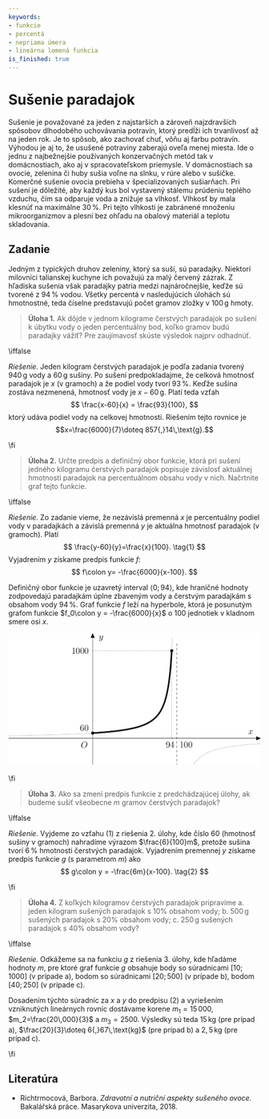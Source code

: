 ```yaml
---
keywords:
- funkcie
- percentá
- nepriama úmera
- lineárna lomená funkcia
is_finished: true
---
```


# Sušenie paradajok

Sušenie je považované za jeden z najstarších a zároveň najzdravších spôsobov dlhodobého uchovávania potravín, ktorý predĺži ich trvanlivosť až na jeden rok. Je to spôsob, ako zachovať chuť, vôňu aj farbu potravín. Výhodou je aj to, že usušené potraviny zaberajú oveľa menej miesta.
Ide o jednu z najbežnejšie používaných konzervačných metód tak v domácnostiach, ako aj v spracovateľskom priemysle. V domácnostiach sa ovocie, zelenina či huby sušia voľne na slnku, v rúre alebo v sušičke. Komerčné sušenie ovocia prebieha v špecializovaných sušiarňach.
Pri sušení je dôležité, aby každý kus bol vystavený stálemu prúdeniu teplého vzduchu, čím sa odparuje voda a znižuje sa vlhkosť. Vlhkosť by mala klesnúť na maximálne $30\,\%$. Pri tejto vlhkosti je zabránené množeniu mikroorganizmov a plesní bez ohľadu na obalový materiál a teplotu skladovania. 

## Zadanie

Jedným z typických druhov zeleniny, ktorý sa suší, sú paradajky. Niektorí milovníci talianskej kuchyne ich považujú za malý červený zázrak. Z hľadiska sušenia však paradajky patria medzi najnáročnejšie, keďže sú tvorené z $94\,\%$ vodou.
Všetky percentá v nasledujúcich úlohách sú hmotnostné, teda číselne predstavujú počet gramov zložky v $100\,\text{g}$ hmoty.

> **Úloha 1.** Ak dôjde v jednom kilograme čerstvých paradajok po sušení k úbytku vody o jeden percentuálny bod, koľko gramov budú paradajky vážiť?
> Pre zaujímavosť skúste výsledok najprv odhadnúť.

\iffalse

*Riešenie.* Jeden kilogram čerstvých paradajok je podľa zadania tvorený $940\,\text{g}$ vody a $60\,\text{g}$ 
sušiny. Po sušení predpokladajme, že celková hmotnosť paradajok je $x$ (v gramoch) a že podiel vody tvorí $93\,\%$. Keďže sušina zostáva nezmenená, hmotnosť vody je $x-60\,\text{g}$. Platí teda vzťah
$$
\frac{x-60}{x} = \frac{93}{100},
$$
ktorý udáva podiel vody na celkovej hmotnosti. Riešením tejto rovnice je
$$x=\frac{6000}{7}\doteq 857{,}14\,\text{g}.$$

\fi

> **Úloha 2.** Určte predpis a definičný obor funkcie, ktorá pri sušení jedného kilogramu čerstvých paradajok popisuje závislosť aktuálnej hmotnosti paradajok na percentuálnom obsahu vody v nich. Načrtnite graf tejto funkcie.

\iffalse

*Riešenie.* Zo zadanie vieme, že nezávislá premenná $x$ je percentuálny podiel vody v paradajkách a závislá premenná $y$ je aktuálna hmotnosť paradajok (v gramoch). Platí
$$
\frac{y-60}{y}=\frac{x}{100}. \tag{1}
$$
Vyjadrením $y$ získame predpis funkcie $f$:
$$
f\colon y= -\frac{6000}{x-100}.
$$

Definičný obor funkcie je uzavretý interval 
$\left\langle 0; 94 \right\rangle$, kde hraničné hodnoty zodpovedajú paradajkám úplne zbaveným vody a čerstvým paradajkám s obsahom vody $94\,\%$. Graf funkcie $f$ leží na hyperbole, ktorá je posunutým grafom funkcie 
$f_0\colon y = -\frac{6000}{x}$ o 100 jednotiek v kladnom smere osi $x$.

![Graf funkcie f](00025.jpg)

\fi

> **Úloha 3.** Ako sa zmení predpis funkcie z predchádzajúcej úlohy, ak budeme sušiť všeobecne $m$ gramov čerstvých paradajok?

\iffalse

*Riešenie.* Vyjdeme zo vzťahu $(1)$ z riešenia 2. úlohy, kde číslo $60$ (hmotnosť sušiny v gramoch) nahradíme výrazom $\frac{6}{100}m$, pretože sušina tvorí $6\,\%$ hmotnosti čerstvých paradajok. Vyjadrením premennej $y$ získame predpis funkcie 
$g$ (s parametrom $m$) ako
$$
g\colon y = -\frac{6m}{x-100}. \tag{2}
$$

\fi

> **Úloha 4.** Z koľkých kilogramov čerstvých paradajok pripravíme
> a. jeden kilogram sušených paradajok s $10\%$ obsahom vody;
> b. $500\,\text{g}$ sušených paradajok s $20\%$ obsahom vody;
> c. $250\,\text{g}$ sušených paradajok s $40\%$ obsahom vody?

\iffalse

*Riešenie.* Odkážeme sa na funkciu $g$ z riešenia 3. úlohy, kde hľadáme hodnoty $m$, pre ktoré graf funkcie 
$g$ obsahuje body so súradnicami $[10;1000]$ (v prípade a), 
bodom so súradnicami $[20;500]$ (v prípade b), bodom $[40;250]$ (v prípade c). 

Dosadením týchto súradníc za $x$ a $y$ do predpisu $(2)$ a vyriešením vzniknutých lineárnych rovníc dostávame korene $m_1=15\,000$, $m_2=\frac{20\,000}{3}$ 
a $m_3=2500$. Výsledky sú teda $15\,\text{kg}$ (pre prípad a), 
$\frac{20}{3}\doteq 6{,}67\,\text{kg}$ (pre prípad b) a $2{,}5\,\text{kg}$ (pre prípad c).

\fi

## Literatúra

* Richtrmocová, Barbora. *Zdravotní a nutriční aspekty sušeného ovoce.* Bakalářská práce. Masarykova univerzita, 2018. 
